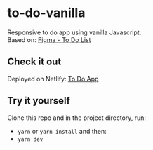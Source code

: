 # to-do-vanilla

Responsive to do app using vanilla Javascript. <br>
Based on: [Figma - To Do List](https://www.figma.com/file/0g74xF6AGDCWHOPbA4Rt1j/To-Do-list-(Community)?node-id=0%3A1)

## Check it out

Deployed on Netlify: [To Do App]()

## Try it yourself

Clone this repo and in the project directory, run:

* `yarn` or `yarn install` and then:
* `yarn dev`
